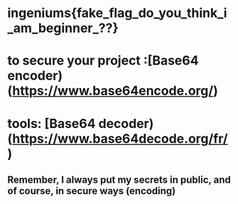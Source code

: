 

# ingeniums{fake_flag_do_you_think_i_am_beginner_??}

# to secure your project :[Base64 encoder)(https://www.base64encode.org/)

# tools:  [Base64 decoder)(https://www.base64decode.org/fr/)  

## Remember, I always put my secrets in public, and of course, in secure ways (encoding)
